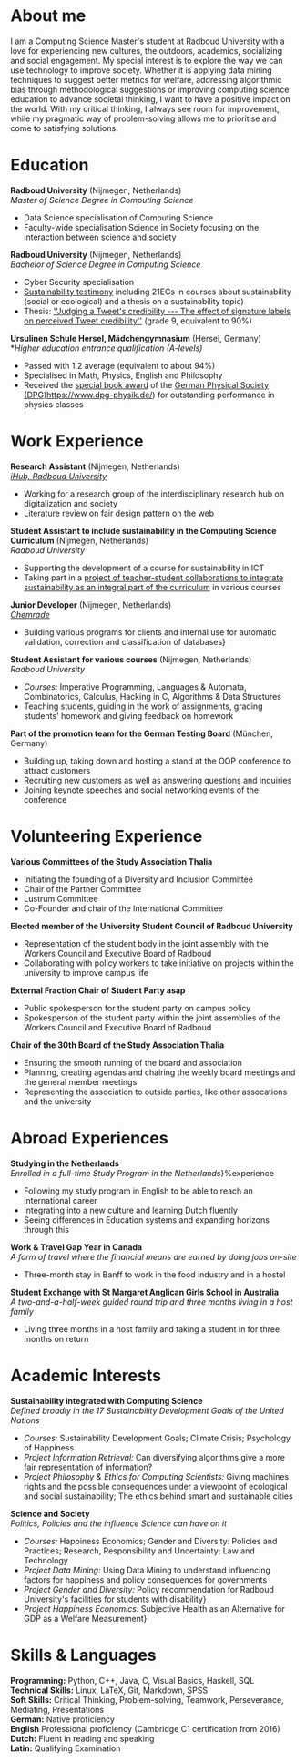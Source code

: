 # About me
I am a Computing Science Master's student at Radboud University with a love for experiencing new cultures, the outdoors, academics, socializing and social engagement. My special interest is to explore the way we can use technology to improve society. Whether it is applying data mining techniques to suggest better metrics for welfare, addressing algorithmic bias through methodological suggestions or improving computing science education to advance societal thinking, I want to have a positive impact on the world. With my critical thinking, I always see room for improvement, while my pragmatic way of problem-solving allows me to prioritise and come to satisfying solutions. 

# Education
**Radboud University**  (Nijmegen, Netherlands)  
*Master of Science Degree in Computing Science*   
- Data Science specialisation of Computing Science
- Faculty-wide specialisation Science in Society focusing on the interaction between science and society

**Radboud University** (Nijmegen, Netherlands)  
*Bachelor of Science Degree in Computing Science*   
- Cyber Security specialisation
- [Sustainability testimony](https://www.ru.nl/sustainability/education/sustainability-testimony/) including 21ECs in courses about sustainability (social or ecological) and a thesis on a sustainability topic)
- Thesis: [''Judging a Tweet's credibility ---  The effect of signature labels on perceived Tweet credibility''](https://www.cs.ru.nl/bachelors-theses/2022/Marie-Sophie_Simon___1023848___Judging_a_Tweets_credibility_-_The_effect_of_signature_labels_on_perceived_Tweet_credibility.pdf) (grade 9, equivalent to 90\%)

**Ursulinen Schule Hersel, Mädchengymnasium** (Hersel, Germany)   
**Higher education entrance qualification (A-levels)*
- Passed with 1.2 average (equivalent to about 94%)
- Specialised in Math, Physics, English and Philosophy
- Received the [special book award](https://www.dpg-physik.de/auszeichnungen/dpg-preise/abiturpreis) of the [German Physical Society (DPG)]()https://www.dpg-physik.de/) for outstanding performance in physics classes

# Work Experience
**Research Assistant** (Nijmegen, Netherlands)    
[*iHub, Radboud University*](https://ihub.ru.nl/)
- Working for a research group of the interdisciplinary research hub on digitalization and society
- Literature review on fair design pattern on the web

**Student Assistant to include sustainability in the Computing Science Curriculum** (Nijmegen, Netherlands)   
*Radboud University*
- Supporting the development of a course for sustainability in ICT
- Taking part in a [project of teacher-student collaborations to integrate sustainability as an integral part of the curriculum](https://www.ru.nl/en/research/research-projects/you-have-a-part-to-play) in various courses

**Junior Developer** (Nijmegen, Netherlands)   
[*Chemrade*](https://www.chemrade.nl/nl/home)
- Building various programs for clients and internal use for automatic validation, correction and classification of databases}

**Student Assistant for various courses** (Nijmegen, Netherlands)   
*Radboud University*
- *Courses:* Imperative Programming, Languages & Automata, Combinatorics, Calculus, Hacking in C, Algorithms & Data Structures
- Teaching students, guiding in the work of assignments, grading students' homework and giving feedback on homework

**Part of the promotion team for the German Testing Board** (München, Germany)   
- Building up, taking down and hosting a stand at the OOP conference to attract customers
- Recruiting new customers as well as answering questions and inquiries
- Joining keynote speeches and social networking events of the conference

# Volunteering Experience
**Various Committees of the Study Association Thalia**
- Initiating the founding of a Diversity and Inclusion Committee
- Chair of the Partner Committee
- Lustrum Committee 
- Co-Founder and chair of the International Committee
    
**Elected member of the University Student Council of Radboud University**
- Representation of the student body in the joint assembly with the Workers Council and Executive Board of Radboud
- Collaborating with policy workers to take initiative on projects within the university to improve campus life

**External Fraction Chair of Student Party asap**
- Public spokesperson for the student party on campus policy
- Spokesperson of the student party within the joint assemblies of the Workers Council and Executive Board of Radboud

**Chair of the 30th Board of the Study Association Thalia**
- Ensuring the smooth running of the board and association
- Planning, creating agendas and chairing the weekly board meetings and the general member meetings
- Representing the association to outside parties, like other assocations and the university

# Abroad Experiences
**Studying in the Netherlands**    
*Enrolled in a full-time Study Program in the Netherlands*}%experience
- Following my study program in English to be able to reach an international career
- Integrating into a new culture and learning Dutch fluently
- Seeing differences in Education systems and expanding horizons through this

**Work & Travel Gap Year in Canada**    
*A form of travel where the financial means are earned by doing jobs on-site*
- Three-month stay in Banff to work in the food industry and in a hostel

**Student Exchange with St Margaret Anglican Girls School in Australia**   
*A two-and-a-half-week guided round trip and three months living in a host family*
- Living three months in a host family and taking a student in for three months on return

# Academic Interests
**Sustainability integrated with Computing Science**   
*Defined broadly in the 17 Sustainability Development Goals  of the United Nations*
- *Courses:* Sustainability Development Goals; Climate Crisis; Psychology of Happiness
- *Project Information Retrieval:* Can diversifying algorithms give a more fair representation of information?
- *Project Philosophy & Ethics for Computing Scientists:* Giving machines rights and the possible consequences under a viewpoint of ecological and social sustainability; The ethics behind smart and sustainable cities

**Science and Society**    
*Politics, Policies and the influence Science can have on it*
- *Courses:* Happiness Economics; Gender and Diversity: Policies and Practices; Research, Responsibility and Uncertainty; Law and Technology
- *Project Data Mining:* Using Data Mining to understand influencing factors for happiness and policy consequences for governments
- *Project Gender and Diversity:* Policy recommendation for Radboud University's facilities for students with disability}
- *Project Happiness Economics:* Subjective Health as an Alternative for GDP as a Welfare Measurement}

# Skills & Languages
**Programming:** Python, C++, Java, C, Visual Basics, Haskell, SQL    
**Technical Skills:** Linux, LaTeX, Git, Markdown, SPSS   
**Soft Skills:**  Critical Thinking, Problem-solving, Teamwork, Perseverance, Mediating, Presentations    
**German:** Native proficiency   
**English** Professional proficiency (Cambridge C1 certification from 2016)   
**Dutch:** Fluent in reading and speaking   
**Latin:** Qualifying Examination